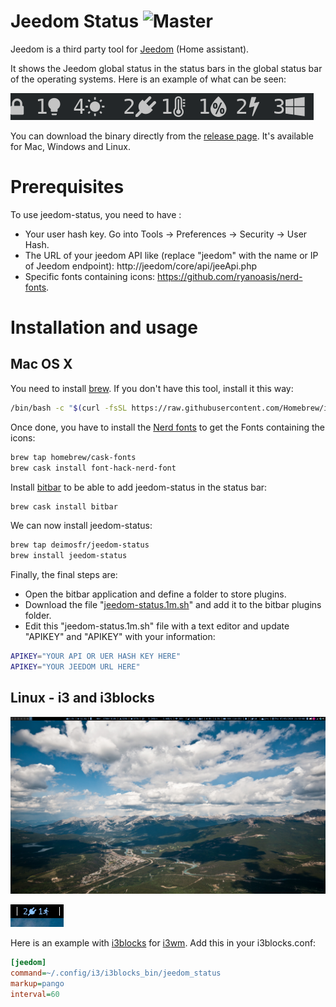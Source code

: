 # Jeedom Status ![Master](https://github.com/deimosfr/jeedom-status/workflows/Push/badge.svg?branch=master)

Jeedom is a third party tool for [Jeedom](https://jeedom.com/) (Home assistant).

It shows the Jeedom global status in the status bars in the global status bar of the operating systems. Here is an example of what can be seen:

![all_output](assets/output_all.png)

You can download the binary directly from the [release page](https://github.com/deimosfr/jeedom-status/releases). It's available for Mac, Windows and Linux.

# Prerequisites

To use jeedom-status, you need to have :
* Your user hash key. Go into Tools -> Preferences -> Security -> User Hash.
* The URL of your jeedom API like (replace "jeedom" with the name or IP of Jeedom endpoint): http://jeedom/core/api/jeeApi.php
* Specific fonts containing icons: https://github.com/ryanoasis/nerd-fonts.

# Installation and usage

## Mac OS X

You need to install [brew](https://brew.sh/). If you don't have this tool, install it this way:
```bash
/bin/bash -c "$(curl -fsSL https://raw.githubusercontent.com/Homebrew/install/master/install.sh)"
```

Once done, you have to install the [Nerd fonts](https://github.com/ryanoasis/nerd-fonts) to get the Fonts containing the icons:
```bash
brew tap homebrew/cask-fonts
brew cask install font-hack-nerd-font
```

Install [bitbar](https://getbitbar.com/) to be able to add jeedom-status in the status bar:
```bash
brew cask install bitbar
```

We can now install jeedom-status:
```bash
brew tap deimosfr/jeedom-status
brew install jeedom-status
```

Finally, the final steps are:
* Open the bitbar application and define a folder to store plugins.
* Download the file "[jeedom-status.1m.sh](https://github.com/deimosfr/jeedom-status/integration/bitbar/jeedom-status.1m.sh)" and add it to the bitbar plugins folder.
* Edit this "jeedom-status.1m.sh" file with a text editor and update "APIKEY" and "APIKEY" with your information:

```bash
APIKEY="YOUR API OR UER HASH KEY HERE"
APIKEY="YOUR JEEDOM URL HERE"
```

## Linux - i3 and i3blocks

![i3_desktop](assets/i3_desktop.png)

![i3_output](assets/i3_output.png)

Here is an example with [i3blocks](https://github.com/vivien/i3blocks) for [i3wm](https://i3wm.org/). Add this in your i3blocks.conf:

```ini
[jeedom]
command=~/.config/i3/i3blocks_bin/jeedom_status
markup=pango
interval=60
```

